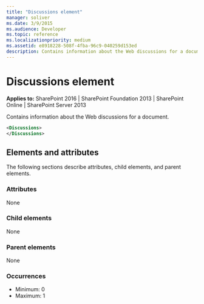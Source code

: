 ```yaml
---
title: "Discussions element"
manager: soliver
ms.date: 3/9/2015
ms.audience: Developer
ms.topic: reference
ms.localizationpriority: medium
ms.assetid: e8918228-508f-4fba-96c9-040259d153ed
description: Contains information about the Web discussions for a document.
---
```


# Discussions element

**Applies to:** SharePoint 2016 | SharePoint Foundation 2013 | SharePoint Online | SharePoint Server 2013

Contains information about the Web discussions for a document.

```XML
<Discussions>
</Discussions>
```

## Elements and attributes

The following sections describe attributes, child elements, and parent elements.

### Attributes

None

### Child elements

None

### Parent elements

None

### Occurrences

- Minimum: 0
- Maximum: 1

<br/>
